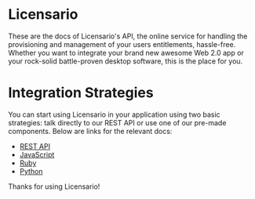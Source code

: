# Licensario
These are the docs of Licensario's API, the online service for handling the provisioning and management of your 
users entitlements, hassle-free. Whether you want to integrate your brand new awesome Web 2.0 app or 
your rock-solid battle-proven desktop software, this is the place for you.

# Integration Strategies
You can start using Licensario in your application using two basic strategies: talk directly to our REST API or 
use one of our pre-made components. Below are links for the relevant docs:

* [REST API](https://github.com/Licensario/licensario-rest-protocol/blob/master/rest-api.md)
* [JavaScript](https://github.com/Licensario/licensario-rest-protocol/blob/master/js-api.md)
* [Ruby](https://github.com/marcelow/licensario)
* [Python](https://github.com/Licensario/licensario-python-sdk)

Thanks for using Licensario!
